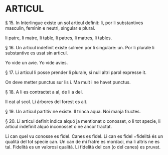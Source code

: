 # ARTICUL

§ 15. In Interlingue existe un sol articul definit: li, por li substantives masculin, feminin e neutri, singular e plural.

li patre, li matre, li table, li patres, li matres, li tables.

§ 16. Un articul índefinit existe solmen por li singulare: un. Por li plurale li substantive es usat sin articul.

Yo vide un avie. Yo vide avies.

§ 17. Li articul li posse prender li plurale, si null altri parol expresse it.

On deve metter punctus sur lis i. Ma mult i ne havet punctus.

§ 18. A li es contractet a al, de li a del.

Il eat al scol. Li árbores del forest es alt.

§ 19. Un articul partitiv ne existe. Il trinca aqua. Noi manja fructes.

§ 20. Li articul definit indica alquó ja mentionat o conosset, o li tot specie, li articul índefinit alquó ínconosset o ne ancor tractat.

Li can quel vu conosse es fidel. Canes es fidel. Li can es fidel =fidelitá és un qualitá del tot specie can. Un can de mi fratre es mordaci, ma li altris ne es tal. Fidelitá es un valorosi qualitá. Li fidelitá del can (o del canes) es pruvat.